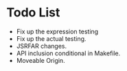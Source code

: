 # Todo List

- Fix up the expression testing
- Fix up the actual testing.
- JSRFAR changes.
- API inclusion conditional in Makefile.
- Moveable Origin.
